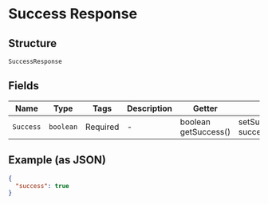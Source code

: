 
# Success Response

## Structure

`SuccessResponse`

## Fields

| Name | Type | Tags | Description | Getter | Setter |
|  --- | --- | --- | --- | --- | --- |
| `Success` | `boolean` | Required | - | boolean getSuccess() | setSuccess(boolean success) |

## Example (as JSON)

```json
{
  "success": true
}
```

